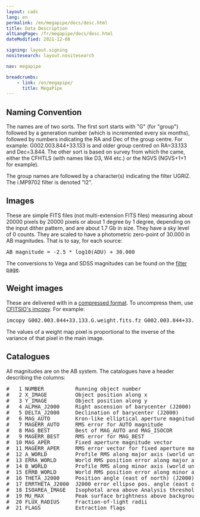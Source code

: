 ```yaml
---
layout: cadc
lang: en
permalink: /en/megapipe/docs/desc.html
title: Data Description
altLangPage: /fr/megapipe/docs/desc.html
dateModified: 2021-12-08

signing: layout.signing
nositesearch: layout.nositesearch

nav: megapipe

breadcrumbs:
    - link: /en/megapipe/
      title: MegaPipe
---
```


<h2>Naming Convention</h2>
<p>
    The names are of two sorts. The first sort starts with "G" (for
    "group") followed by a generation number (which is incremented every
    six months), followed by numbers indicating the RA and Dec of the
    group centre. For example: G002.003.844+33.133 is and older group
    centred on RA=33.133 and Dec=3.844.  The other sort is based on
    survey from which the came, either the CFHTLS (with names like D3,
    W4 etc.) or the NGVS (NGVS+1+1 for example).
</p>
<p>
    The group names are followed by a character(s) indicating the filter
    UGRIZ. The i.MP9702 filter is denoted "I2".
</p>
<h2>Images</h2>
<p>
     These are simple FITS files (not multi-extension FITS files)
     measuring about 20000 pixels by 20000 pixels or about 1 degree by
     1 degree, depending on the input dither pattern, and are about
     1.7 Gb in size. They have a sky level of 0 counts. They are
     scaled to have a photometric zero-point of 30.000 in AB
     magnitudes. That is to say, for each source:
</p>
<pre>
AB_magnitude = -2.5 * log10(ADU) + 30.000
</pre>
<p>
    The conversions to Vega and SDSS magnitudes can be found on the 
    <a href="filt.html">filter page</a>.
</p>
<h2>Weight images</h2>
<p>
    These are delivered with in a <a rel="external" href="https://heasarc.gsfc.nasa.gov/docs/software/fitsio/compression.html">compressed format</a>. To uncompress
    them, use <a rel="external" href="https://heasarc.gsfc.nasa.gov/docs/software/fitsio/cexamples.html">CFITSIO's imcopy</a>. For example:
</p>
<pre>
imcopy G002.003.844+33.133.G.weight.fits.fz G002.003.844+33.133.G.weight.fits
</pre>
<p>
    The values of a weight map pixel is proportional to the inverse of
    the variance of that pixel in the main image.
</p>
<h2>Catalogues</h2>
<p>
All magnitudes are on the AB system. 
The catalogues have a header describing the columns:
</p>
<pre>
#   1 NUMBER          Running object number
#   2 X_IMAGE         Object position along x                         [pixel]
#   3 Y_IMAGE         Object position along y                         [pixel]
#   4 ALPHA_J2000     Right ascension of barycenter (J2000)           [deg]
#   5 DELTA_J2000     Declination of barycenter (J2000)               [deg]
#   6 MAG_AUTO        Kron-like elliptical aperture magnitude         [mag]
#   7 MAGERR_AUTO     RMS error for AUTO magnitude                    [mag]
#   8 MAG_BEST        Best of MAG_AUTO and MAG_ISOCOR                 [mag]
#   9 MAGERR_BEST     RMS error for MAG_BEST                          [mag]
#  10 MAG_APER        Fixed aperture magnitude vector                 [mag]
#  11 MAGERR_APER     RMS error vector for fixed aperture mag.        [mag]
#  12 A_WORLD         Profile RMS along major axis (world units)      [deg]
#  13 ERRA_WORLD      World RMS position error along major axis       [pixel]
#  14 B_WORLD         Profile RMS along minor axis (world units)      [deg]
#  15 ERRB_WORLD      World RMS position error along minor axis       [pixel]
#  16 THETA_J2000     Position angle (east of north) (J2000)          [deg]
#  17 ERRTHETA_J2000  J2000 error ellipse pos. angle (east of north)  [deg]
#  18 ISOAREA_IMAGE   Isophotal area above Analysis threshold         [pixel**2]
#  19 MU_MAX          Peak surface brightness above background        [mag * arcsec**(-2)]
#  20 FLUX_RADIUS     Fraction-of-light radii                         [pixel]
#  21 FLAGS           Extraction flags
</pre>
